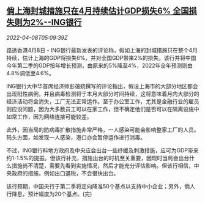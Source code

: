 <!--1649395863000-->
[倘上海封城措施只在4月持续估计GDP损失6% 全国损失则为2%--ING银行](https://cn.reuters.com/article/ing-shanghai-lockdown-impact-0408-fri-idCNKCS2M00CJ)
------

<div><i>2022-04-08T05:09:39Z</i></div><p>路透香港4月8日 - ING银行最新发表的评论称，假如上海的封城措施只在整个4月持续，估计上海的GDP将损失6%，并对全国GDP带来2%的损失。该行并将中国今年第二季的GDP按年增长预测，由原来的5%降至4%，2022年全年预测则由4.8%调低至4.6%。</p><p>ING银行大中华首席经济师彭蔼娆撰写的评论指出，假设上海市的大部分地区都会出现阳性病例，并且病毒检测将于本月大部分时间持续，这将意味着月内大部分的经济活动将会消失，工厂无法正常运作。至于办公室工作，尤其是金融行业的雇员则应没问题，因为大多数员工可以在家工作，但不确定他们是否可以在隔离设施中如常工作，因为网络连接可能较差。</p><p>此外，因当局的防病毒扩散措施非常严格，一人感染可能会影响整家工厂的人员。码头方面，如发现一人感染，港口亦会暂停运作进行消毒。</p><p>不过，ING银行料地方政府及中央应会出台一些纾缓及刺激措施，应可为GDP带来约1-1.5%的提振。但该行补充，措施出台的时机至关重要，因现时当局会出台什么措施尚不清楚，需要先看到实施情况，然后才能充分评估影响。但该行相信，中央政府的措施，例如出口退税，不会很快出台。</p><p>该行预期，中国央行于第二季将定向降准50个基点以支持中小企业；另外，倘人行降息，预计幅度为20个基点。(完)</p>
